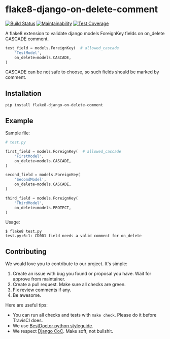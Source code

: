 # flake8-django-on-delete-comment

[![Build Status](https://travis-ci.org/best-doctor/flake8-django-on-delete-comment.svg?branch=master)](https://travis-ci.org/best-doctor/flake8-django-on-delete-comment)
[![Maintainability](https://api.codeclimate.com/v1/badges/3518733cdde9eede8959/maintainability)](https://codeclimate.com/github/best-doctor/flake8-django-on-delete-comment/maintainability)
[![Test Coverage](https://api.codeclimate.com/v1/badges/3518733cdde9eede8959/test_coverage)](https://codeclimate.com/github/best-doctor/flake8-django-on-delete-comment/test_coverage)

A flake8 extension to validate django models ForeignKey fields
on on_delete CASCADE comment.

```python
test_field = models.ForeignKey(  # allowed_cascade
    'TestModel',
    on_delete=models.CASCADE,
)
```

CASCADE can be not safe to choose, so such fields should be marked by comment.

## Installation

```terminal
pip install flake8-django-on-delete-comment
```

## Example

Sample file:

```python
# test.py

first_field = models.ForeignKey(  # allowed_cascade
    'FirstModel',
    on_delete=models.CASCADE,
)

second_field = models.ForeignKey(
    'SecondModel',
    on_delete=models.CASCADE,
)

third_field = models.ForeignKey(
    'ThirdModel',
    on_delete=models.PROTECT,
)
```

Usage:

```terminal
$ flake8 test.py
test.py:6:1: CD001 field needs a valid comment for on_delete
```

## Contributing

We would love you to contribute to our project. It's simple:

1. Create an issue with bug you found or proposal you have.
   Wait for approve from maintainer.
1. Create a pull request. Make sure all checks are green.
1. Fix review comments if any.
1. Be awesome.

Here are useful tips:

- You can run all checks and tests with `make check`.
  Please do it before TravisCI does.
- We use [BestDoctor python styleguide](https://github.com/best-doctor/guides/blob/master/guides/en/python_styleguide.md).
- We respect [Django CoC](https://www.djangoproject.com/conduct/).
  Make soft, not bullshit.
